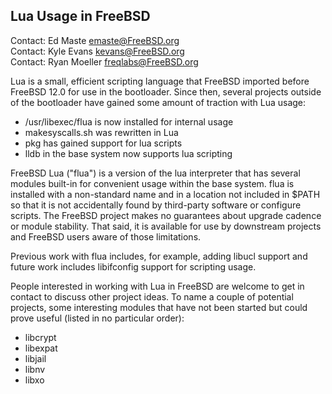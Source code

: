 ## Lua Usage in FreeBSD ##

Contact: Ed Maste <emaste@FreeBSD.org>  
Contact: Kyle Evans <kevans@FreeBSD.org>  
Contact: Ryan Moeller <freqlabs@FreeBSD.org>

Lua is a small, efficient scripting language that FreeBSD imported before
FreeBSD 12.0 for use in the bootloader.  Since then, several projects
outside of the bootloader have gained some amount of traction with Lua usage:

 * /usr/libexec/flua is now installed for internal usage
 * makesyscalls.sh was rewritten in Lua
 * pkg has gained support for lua scripts
 * lldb in the base system now supports lua scripting

FreeBSD Lua ("flua") is a version of the lua interpreter that has several
modules built-in for convenient usage within the base system.  flua is
installed with a non-standard name and in a location not included in $PATH
so that it is not accidentally found by third-party software or configure
scripts.  The FreeBSD project makes no guarantees about upgrade cadence or
module stability.  That said, it is available for use by downstream projects
and FreeBSD users aware of those limitations.

Previous work with flua includes, for example, adding libucl support and
future work includes libifconfig support for scripting usage.

People interested in working with Lua in FreeBSD are welcome to get in
contact to discuss other project ideas.  To name a couple of potential
projects, some interesting modules that have not been started but could
prove useful (listed in no particular order):

- libcrypt
- libexpat
- libjail
- libnv
- libxo
